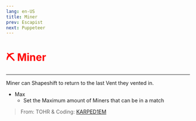 ```yaml
---
lang: en-US
title: Miner
prev: Escapist
next: Puppeteer
---
```


# <font color="red">⛏️ Miner</font> <Badge text="Concealing" type="tip" vertical="middle"/>
---

Miner can Shapeshift to return to the last Vent they vented in.
* Max
  * Set the Maximum amount of Miners that can be in a match

> From: TOHR & Coding: [KARPED1EM](https://github.com/KARPED1EM)